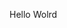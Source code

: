 Hello Wolrd




































































































































































































































































































































































































































































































































































































































































































































































































































































































































































































































































































































































































































































































































































